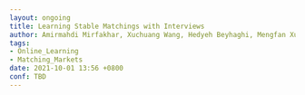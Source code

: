 ```yaml
---
layout: ongoing
title: Learning Stable Matchings with Interviews
author: Amirmahdi Mirfakhar, Xuchuang Wang, Hedyeh Beyhaghi, Mengfan Xu, Mohammad Hajiesmaili 
tags:
- Online_Learning
- Matching_Markets
date: 2021-10-01 13:56 +0800
conf: TBD
---
```

